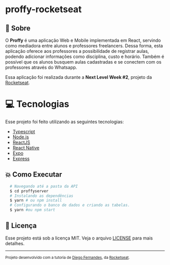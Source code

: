 # proffy-rocketseat

## :bookmark: Sobre

O **Proffy** é uma aplicação Web e Mobile implementada em React, servindo como mediadora entre alunos e professores freelancers. Dessa forma, esta aplicação oferece aos professores a possibilidade de registrar aulas, podendo adicionar informações como disciplina, custo e horário. Também é possível que os alunos busquem aulas cadastradas e se conectem com os professores através do Whatsapp.
  
Essa aplicação foi realizada durante a **Next Level Week #2**, projeto da [Rocketseat](https://rocketseat.com.br/).

# :computer: Tecnologias
Esse projeto foi feito utilizando as seguintes tecnologias:

* [Typescript](https://www.typescriptlang.org/)      
* [Node.js](https://nodejs.org/en/)
* [ReactJS](https://reactjs.org/)
* [React Native](http://facebook.github.io/react-native/)      
* [Expo](https://expo.io/)       
* [Express](https://expressjs.com/) 

## :boom: Como Executar

```sh
  # Navegando até a pasta da API
  $ cd proffyserver
  # Instalando as dependências
  $ yarn # ou npm install
  # Configurando o banco de dados e criando as tabelas.
  $ yarn #ou npm start
```

## :memo: Licença

Esse projeto está sob a licença MIT. Veja o arquivo [LICENSE](LICENSE.md) para mais detalhes.

---
<sup>Projeto desenvolvido com a tutoria de [Diego Fernandes](https://github.com/diego3g), da [Rocketseat](rocketseat.com.br).</sup>
